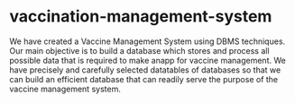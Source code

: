 # vaccination-management-system
We have created a Vaccine Management System using DBMS techniques. Our main objective is to build a database which stores and process all possible data that is required to make anapp for vaccine management. We have precisely and carefully selected datatables of databases so that we can build an efficient database that can readily serve the purpose of the vaccine management system.
